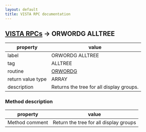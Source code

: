 ```yaml
---
layout: default
title: VISTA RPC documentation
---
```




## [VISTA RPCs](TableOfContent.md) &#8594; ORWORDG ALLTREE 

 property | value 
--- | --- 
 label | ORWORDG ALLTREE
 tag | ALLTREE
 routine | [ORWORDG](http://code.osehra.org/dox/Routine_ORWORDG_source.html)
 return value type | ARRAY
 description | Returns the tree for all display groups.


### Method description

 property | value 
--- | --- 
 Method comment | Return the tree for all display groups